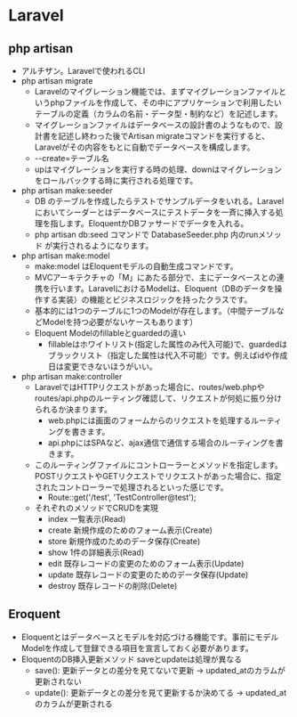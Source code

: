 # Laravel  
## php artisan
* アルチザン。Laravelで使われるCLI
* php artisan migrate
  * Laravelのマイグレーション機能では、まずマイグレーションファイルというphpファイルを作成して、その中にアプリケーションで利用したいテーブルの定義（カラムの名前・データ型・制約など）を記述します。
  * マイグレーションファイルはデータベースの設計書のようなもので、設計書を記述し終わった後でArtisan migrateコマンドを実行すると、Laravelがその内容をもとに自動でデータベースを構成します。
  * --create=テーブル名
  * upはマイグレーションを実行する時の処理、downはマイグレーションをロールバックする時に実行される処理です。
* php artisan make:seeder
  * DB のテーブルを作成したらテストでサンプルデータをいれる。Laravel においてシーダーとはデータベースにテストデータを一斉に挿入する処理を指します。EloquentかDBファサードでデータを入れる。
  * php artisan db:seed コマンドで DatabaseSeeder.php 内のrunメソッド が実行されるようになります。
* php artisan make:model
  * make:model はEloquentモデルの自動生成コマンドです。
  * MVCアーキテクチャの「M」にあたる部分で、主にデータベースとの連携を行います。LaravelにおけるModelは、Eloquent（DBのデータを操作する実装）の機能とビジネスロジックを持ったクラスです。
  * 基本的には1つのテーブルに1つのModelが存在します。（中間テーブルなどModelを持つ必要がないケースもあります）
  * Eloquent Modelのfillableとguardedの違い
    * fillableはホワイトリスト(指定した属性のみ代入可能)で、guardedはブラックリスト（指定した属性は代入不可能）です。例えばidや作成日は変更できないほうがいい。
* php artisan make:controller
  * LaravelではHTTPリクエストがあった場合に、routes/web.phpやroutes/api.phpのルーティング確認して、リクエストが何処に振り分けられるか決まります。
    * web.phpには画面のフォームからのリクエストを処理するルーティングを書きます。
    * api.phpにはSPAなど、ajax通信で通信する場合のルーティングを書きます。
  * このルーティングファイルにコントローラーとメソッドを指定します。POSTリクエストやGETリクエストでリクエストがあった場合に、指定されたコントローラーで処理されるといった感じです。
    * Route::get('/test', 'TestController@test');
  * それぞれのメソッドでCRUDを実現
    * index	一覧表示(Read)
    * create	新規作成のためのフォーム表示(Create)
    * store	新規作成のためのデータ保存(Create)
    * show	1件の詳細表示(Read)
    * edit	既存レコードの変更のためのフォーム表示(Update)
    * update	既存レコードの変更のためのデータ保存(Update)
    * destroy	既存レコードの削除(Delete)

## Eroquent
* Eloquentとはデータベースとモデルを対応づける機能です。事前にモデルModelを作成して登録できる項目を宣言しておく必要があります。
* EloquentのDB挿入更新メソッド saveとupdateは処理が異なる
  * save(): 更新データとの差分を見てないで更新 -> updated_atのカラムが更新されない
  * update(): 更新データとの差分を見て更新するか決めてる -> updated_atのカラムが更新される